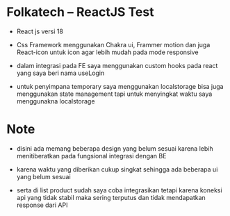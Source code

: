 # Folkatech – ReactJS Test

- React js versi 18

- Css Framework menggunakan Chakra ui, Frammer motion dan juga       React-icon untuk icon agar lebih mudah pada mode responsive

- dalam integrasi pada FE saya menggunakan custom hooks pada react yang saya beri nama useLogin

- untuk penyimpana temporary saya menggunakan localstorage bisa juga menggunakan state management tapi untuk menyingkat waktu saya menggunakna localstorage

# Note

- disini ada memang beberapa design yang belum sesuai karena lebih menitiberatkan pada fungsional integrasi dengan BE

- karena waktu yang diberikan cukup singkat sehingga ada beberapa ui yang belum sesuai 

- serta di list product sudah saya coba integrasikan tetapi karena koneksi api yang tidak stabil maka sering terputus dan tidak mendapatkan response dari API


